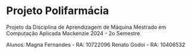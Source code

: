 # Projeto Polifarmácia
Projeto da Disciplina de Aprendizagem de Máquina
Mestrado em Computação Aplicada Mackenzie 
2024 - 2o Semestre

Alunos:
Magna Fernandes - RA: 10722096
Renato Godoi - RA: 10406532
